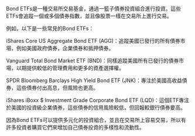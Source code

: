 

Bond ETFs是一種交易所交易基金，通過一籃子債券投資組合進行投資。這些ETFs會追蹤一個或多個債券指數，並且像股票一樣在交易所上進行交易。

例如，以下是一些常見的Bond ETFs：

iShares Core US Aggregate Bond ETF (AGG)：追蹤美國已發行的所有債券市場，例如美國政府債券，企業債券和抵押債券。

Vanguard Total Bond Market ETF (BND)：同樣追蹤美國所有已發行的債券市場，以期提供較低的管理費用和更多的資產選擇權。

SPDR Bloomberg Barclays High Yield Bond ETF (JNK)：專注於美國高收益債券，這些債券付出高息，但風險也更高。

iShares iBoxx $ Investment Grade Corporate Bond ETF (LQD)：這個ETF專注於美國的投資級企業債券，這些債券的信用風險較低，但回報較銀行債券要高。

因為Bond ETFs可以提供多元化的投資組合，並且在交易所上容易交易，所以有許多投資者購買它們來增加自己債券投資的多樣性和流動性。